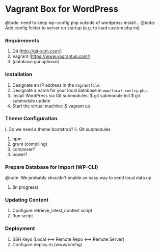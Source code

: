 # Vagrant Box for WordPress

@todo: need to keep wp-config.php outside of wordpress install...
@todo: Add config folder to server on startup (e.g. to load custom php.ini)

### Requirements
1. Git (http://git-scm.com/)
2. Vagrant (https://www.vagrantup.com/)
3. (database gui optional)

### Installation
1. Designate an IP address in the `Vagrantfile`.
2. Designate a name for your local database in `www/local-config.php`.
3. Install WordPress via Git submodules:
        $ git submodule init
        $ git submodule update
4. Start the virtual machine:
        $ vagrant up

### Theme Configuration
i. Do we need a theme bootstrap?
ii. Git submodules
1. npm
2. grunt (compiling)
3. composer?
4. bower?

### Prepare Database for Import (WP-CLI)
@note: We probably shouldn't enable an easy way to send local data up
1. (in progress)

### Updating Content
1. Configure retrieve_latest_content script
2. Run script

### Deployment
1. SSH Keys (Local <--> Remote Repo <--> Remote Server)
2. Configure deploy.rb (www/config)
